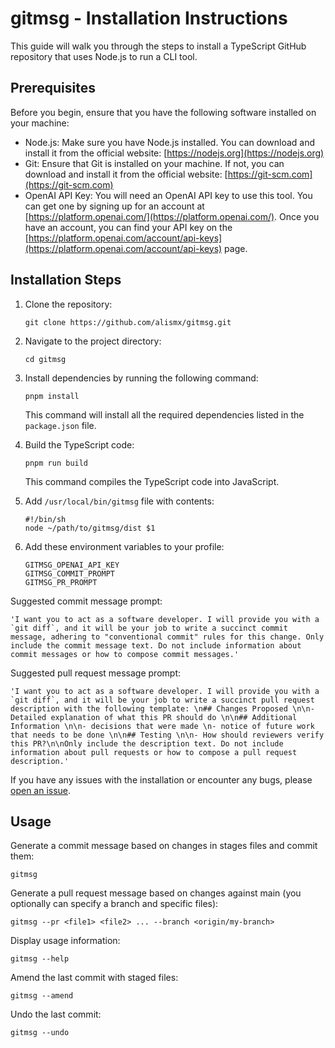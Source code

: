 # gitmsg - Installation Instructions

This guide will walk you through the steps to install a TypeScript GitHub repository that uses Node.js to run a CLI tool.

## Prerequisites
Before you begin, ensure that you have the following software installed on your machine:

- Node.js: Make sure you have Node.js installed. You can download and install it from the official website: [https://nodejs.org](https://nodejs.org)
- Git: Ensure that Git is installed on your machine. If not, you can download and install it from the official website: [https://git-scm.com](https://git-scm.com)
- OpenAI API Key: You will need an OpenAI API key to use this tool. You can get one by signing up for an account at [https://platform.openai.com/](https://platform.openai.com/). Once you have an account, you can find your API key on the [https://platform.openai.com/account/api-keys](https://platform.openai.com/account/api-keys) page.

## Installation Steps

1. Clone the repository:
   ```
   git clone https://github.com/alismx/gitmsg.git
   ```

2. Navigate to the project directory:
   ```
   cd gitmsg
   ```

3. Install dependencies by running the following command:
   ```
   pnpm install
   ```
   This command will install all the required dependencies listed in the `package.json` file.

4. Build the TypeScript code:
   ```
   pnpm run build
   ```
   This command compiles the TypeScript code into JavaScript.

5. Add `/usr/local/bin/gitmsg` file with contents:
    
    ```
    #!/bin/sh
    node ~/path/to/gitmsg/dist $1
    ```
   
6. Add these environment variables to your profile:

    ```
    GITMSG_OPENAI_API_KEY
    GITMSG_COMMIT_PROMPT
    GITMSG_PR_PROMPT
    ```

Suggested commit message prompt:
```
'I want you to act as a software developer. I will provide you with a `git diff`, and it will be your job to write a succinct commit message, adhering to "conventional commit" rules for this change. Only include the commit message text. Do not include information about commit messages or how to compose commit messages.'
```

Suggested pull request message prompt:
```
'I want you to act as a software developer. I will provide you with a `git diff`, and it will be your job to write a succinct pull request description with the following template: \n## Changes Proposed \n\n- Detailed explanation of what this PR should do \n\n## Additional Information \n\n- decisions that were made \n- notice of future work that needs to be done \n\n## Testing \n\n- How should reviewers verify this PR?\n\nOnly include the description text. Do not include information about pull requests or how to compose a pull request description.'
```

If you have any issues with the installation or encounter any bugs, please [open an issue](https://github.com/alismx/gitmsg/issues/new).

## Usage

Generate a commit message based on changes in stages files and commit them:
```
gitmsg
```

Generate a pull request message based on changes against main (you optionally can specify a branch and specific files):
```
gitmsg --pr <file1> <file2> ... --branch <origin/my-branch>
```

Display usage information:
```
gitmsg --help
```

Amend the last commit with staged files:
```
gitmsg --amend
```

Undo the last commit:
```
gitmsg --undo
```
